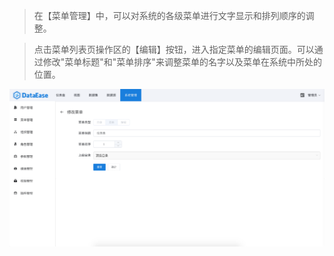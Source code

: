 > 在【菜单管理】中，可以对系统的各级菜单进行文字显示和排列顺序的调整。

> 点击菜单列表页操作区的【编辑】按钮，进入指定菜单的编辑页面。可以通过修改"菜单标题"和"菜单排序"来调整菜单的名字以及菜单在系统中所处的位置。

![修改菜单](../../img/system_management/修改菜单.png)